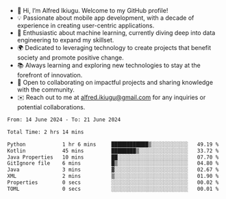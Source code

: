 -	👋 Hi, I’m Alfred Ikiugu. Welcome to my GitHub profile!
- 💡 Passionate about mobile app development, with a decade of experience in creating user-centric applications.
- 🤖 Enthusiastic about machine learning, currently diving deep into data engineering to expand my skillset.
- 🌍 Dedicated to leveraging technology to create projects that benefit society and promote positive change.
- 📚 Always learning and exploring new technologies to stay at the forefront of innovation.
- 💬 Open to collaborating on impactful projects and sharing knowledge with the community.
- ✉️ Reach out to me at alfred.ikiugu@gmail.com for any inquiries or potential collaborations.

<!---
ikiugu/ikiugu is a ✨ special ✨ repository because its `README.md` (this file) appears on your GitHub profile.
You can click the Preview link to take a look at your changes.
--->

<!--START_SECTION:waka-->

```txt
From: 14 June 2024 - To: 21 June 2024

Total Time: 2 hrs 14 mins

Python            1 hr 6 mins     ████████████▒░░░░░░░░░░░░   49.19 %
Kotlin            45 mins         ████████▒░░░░░░░░░░░░░░░░   33.72 %
Java Properties   10 mins         ██░░░░░░░░░░░░░░░░░░░░░░░   07.70 %
GitIgnore file    6 mins          █▒░░░░░░░░░░░░░░░░░░░░░░░   04.80 %
Java              3 mins          ▓░░░░░░░░░░░░░░░░░░░░░░░░   02.67 %
XML               2 mins          ▒░░░░░░░░░░░░░░░░░░░░░░░░   01.90 %
Properties        0 secs          ░░░░░░░░░░░░░░░░░░░░░░░░░   00.02 %
TOML              0 secs          ░░░░░░░░░░░░░░░░░░░░░░░░░   00.01 %
```

<!--END_SECTION:waka-->
